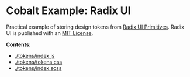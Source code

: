 # Cobalt Example: Radix UI

Practical example of storing design tokens from [Radix UI Primitives](https://www.radix-ui.com/primitives). Radix UI is published with an [MIT License](https://github.com/radix-ui/primitives/blob/main/LICENSE).

**Contents**:

- [./tokens/index.js](./tokens/index.js)
- [./tokens/tokens.css](./tokens/tokens.css)
- [./tokens/index.scss](./tokens/index.scss)

